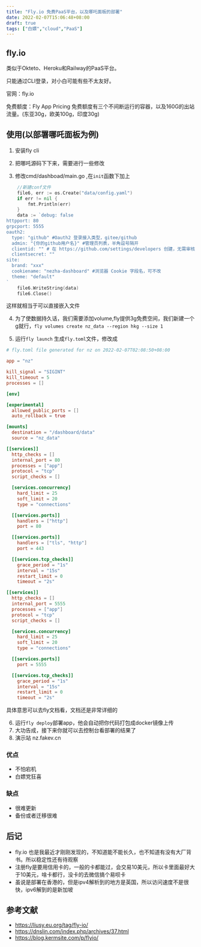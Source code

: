 ```yaml
---
title: "Fly.io 免费PaaS平台，以及哪吒面板的部署"
date: 2022-02-07T15:06:48+08:00
draft: true
tags: ["白嫖","cloud","PaaS"]
---
```


## fly.io

类似于Okteto、Heroku和Railway的PaaS平台。

只能通过CLI登录，对小白可能有些不太友好。

官网：fly.io

免费额度：Fly App Pricing 免费额度有三个不间断运行的容器，以及160G的出站流量。(东亚30g，欧美100g，印度30g)


## 使用(以部署哪吒面板为例)
1. 安装fly cli  

2. 把哪吒源码下下来，需要进行一些修改

3. 修改cmd/dashboad/main.go ,在`init`函数下加上
```go
	//新建conf文件
	file6, err := os.Create("data/config.yaml")
	if err != nil {
		fmt.Println(err)
	}
	data := `debug: false
httpport: 80
grpcport: 5555
oauth2:
  type: "github" #Oauth2 登录接入类型，gitee/github
  admin: "{你的github用户名}" #管理员列表，半角逗号隔开
  clientid: "" # 在 https://github.com/settings/developers 创建，无需审核 Callback 填 http(s)://域名或IP/oauth2/callback
  clientsecret: ""
site:
  brand: "xxx"
  cookiename: "nezha-dashboard" #浏览器 Cookie 字段名，可不改
  theme: "default"
`
	file6.WriteString(data)
	file6.Close()
```
这样就相当于可以直接嵌入文件

4. 为了使数据持久话，我们需要添加volume,fly提供3g免费空间，我们新建一个g就行，`fly volumes create nz_data --region hkg --size 1`


5. 运行`fly launch` 生成`fly.toml`文件，修改成
```toml
# fly.toml file generated for nz on 2022-02-07T02:08:50+08:00

app = "nz"

kill_signal = "SIGINT"
kill_timeout = 5
processes = []

[env]

[experimental]
  allowed_public_ports = []
  auto_rollback = true

[mounts]
  destination = "/dashboard/data"
  source = "nz_data"

[[services]]
  http_checks = []
  internal_port = 80
  processes = ["app"]
  protocol = "tcp"
  script_checks = []

  [services.concurrency]
    hard_limit = 25
    soft_limit = 20
    type = "connections"

  [[services.ports]]
    handlers = ["http"]
    port = 80

  [[services.ports]]
    handlers = ["tls", "http"]
    port = 443

  [[services.tcp_checks]]
    grace_period = "1s"
    interval = "15s"
    restart_limit = 0
    timeout = "2s"

[[services]]
  http_checks = []
  internal_port = 5555
  processes = ["app"]
  protocol = "tcp"
  script_checks = []

  [services.concurrency]
    hard_limit = 25
    soft_limit = 20
    type = "connections"

  [[services.ports]]
    port = 5555

  [[services.tcp_checks]]
    grace_period = "1s"
    interval = "15s"
    restart_limit = 0
    timeout = "2s"
```
具体意思可以去fly文档看，文档还是非常详细的

6. 运行`fly deploy`部署app，他会自动把你代码打包成docker镜像上传
7. 大功告成，接下来你就可以去控制台看部署的结果了
8. 演示站 nz.fakev.cn



### 优点
+ 不怕宕机
+ 白嫖党狂喜

### 缺点
+ 很难更新
+ 备份或者迁移很难

## 后记
+ fly.io 也是我最近才刚刚发现的，不知道能不能长久，也不知道有没有大厂背书。所以稳定性还有待观察  
+ 注册fly是要用信用卡的，一般的卡都能过，会交易10美元，所以卡里面最好大于10美元，啥卡都行，没卡的去微信搞个易呗卡
+ 虽说是部署在香港的，但是ipv4解析到的地方是英国，所以访问速度不是很快，ipv6解到的是新加坡

## 参考文献
+ https://liusy.eu.org/tag/fly-io/
+ https://dnslin.com/index.php/archives/37.html
+ https://blog.kermsite.com/p/flyio/